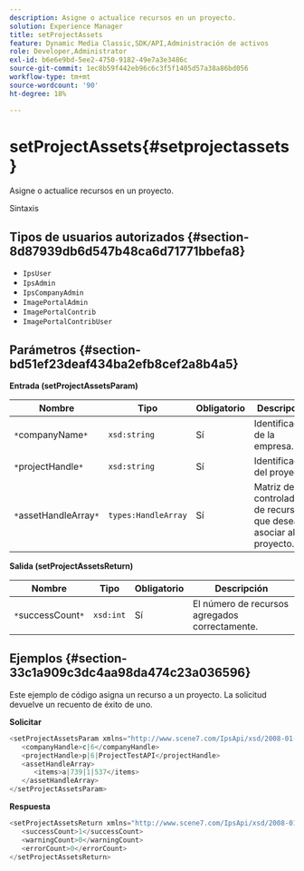 ```yaml
---
description: Asigne o actualice recursos en un proyecto.
solution: Experience Manager
title: setProjectAssets
feature: Dynamic Media Classic,SDK/API,Administración de activos
role: Developer,Administrator
exl-id: b6e6e9bd-5ee2-4750-9182-49e7a3e3486c
source-git-commit: 1ec8b59f442eb96c6c3f5f1405d57a38a86bd056
workflow-type: tm+mt
source-wordcount: '90'
ht-degree: 18%

---
```


# setProjectAssets{#setprojectassets}

Asigne o actualice recursos en un proyecto.

Sintaxis

## Tipos de usuarios autorizados {#section-8d87939db6d547b48ca6d71771bbefa8}

* `IpsUser`
* `IpsAdmin`
* `IpsCompanyAdmin`
* `ImagePortalAdmin`
* `ImagePortalContrib`
* `ImagePortalContribUser`

## Parámetros {#section-bd51ef23deaf434ba2efb8cef2a8b4a5}

**Entrada (setProjectAssetsParam)**

| Nombre | Tipo | Obligatorio | Descripción |
|---|---|---|---|
| `*`companyName`*` | `xsd:string` | Sí | Identificador de la empresa. |
| `*`projectHandle`*` | `xsd:string` | Sí | Identificador del proyecto. |
| `*`assetHandleArray`*` | `types:HandleArray` | Sí | Matriz de controladores de recursos que desea asociar al proyecto. |

**Salida (setProjectAssetsReturn)**

| Nombre | Tipo | Obligatorio | Descripción |
|---|---|---|---|
| `*`successCount`*` | `xsd:int` | Sí | El número de recursos agregados correctamente. |

## Ejemplos {#section-33c1a909c3dc4aa98da474c23a036596}

Este ejemplo de código asigna un recurso a un proyecto. La solicitud devuelve un recuento de éxito de uno.

**Solicitar**

```java
<setProjectAssetsParam xmlns="http://www.scene7.com/IpsApi/xsd/2008-01-15">
   <companyHandle>c|6</companyHandle>
   <projectHandle>p|6|ProjectTestAPI</projectHandle>
   <assetHandleArray>
      <items>a|739|1|537</items>
   </assetHandleArray>
</setProjectAssetsParam>
```

**Respuesta**

```java
<setProjectAssetsReturn xmlns="http://www.scene7.com/IpsApi/xsd/2008-01-15">
   <successCount>1</successCount>
   <warningCount>0</warningCount>
   <errorCount>0</errorCount>
</setProjectAssetsReturn>
```
